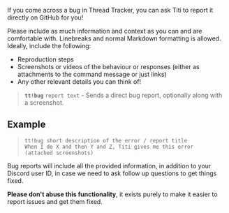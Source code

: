 If you come across a bug in Thread Tracker, you can ask Titi to report it directly on GitHub for you!

Please include as much information and context as you can and are comfortable with. Linebreaks and normal Markdown formatting is allowed. Ideally, include the following:

- Reproduction steps
- Screenshots or videos of the behaviour or responses (either as attachments to the command message or just links)
- Any other relevant details you can think of!

> **`tt!bug`** `report text` - Sends a direct bug report, optionally along with a screenshot.

## Example

> ```
> tt!bug short description of the error / report title
> When I do X and then Y and Z, Titi gives me this error
> (attached screenshots)
> ```

Bug reports will include all the provided information, in addition to your Discord user ID, in case we need to ask follow up questions to get things fixed.

**Please don't abuse this functionality**, it exists purely to make it easier to report issues and get them fixed.
